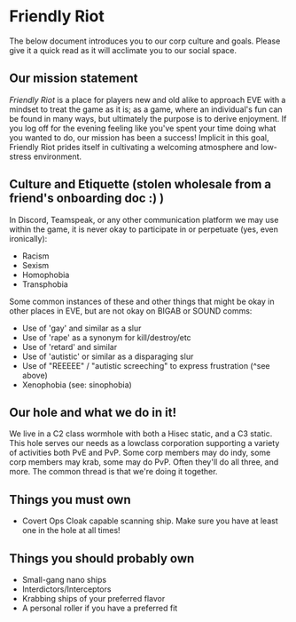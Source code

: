 # Friendly Riot

The below document introduces you to our corp culture and goals. Please give it a quick read as it will acclimate you to our social space.




## Our mission statement
*Friendly Riot* is a place for players new and old alike to approach EVE with a mindset to treat the game as it is; as a game, where an individual's fun can be found in many ways, but ultimately the purpose is to derive enjoyment. If you log off for the evening feeling like you've spent your time doing what you wanted to do, our mission has been a success! Implicit in this goal, Friendly Riot prides itself in cultivating a welcoming atmosphere and low-stress environment.




## Culture and Etiquette (stolen wholesale from a friend's onboarding doc :) )
In Discord, Teamspeak, or any other communication platform we may use within the game, it is never okay to participate in or perpetuate (yes, even ironically):
* Racism
* Sexism
* Homophobia
* Transphobia

Some common instances of these and other things that might be okay in other places in EVE, but are not okay on BIGAB or SOUND comms:
* Use of 'gay' and similar as a slur 
* Use of 'rape' as a synonym for kill/destroy/etc
* Use of 'retard' and similar
* Use of 'autistic' or similar as a disparaging slur
* Use of "REEEEE" / "autistic screeching" to express frustration (^see above)
* Xenophobia (see: sinophobia)




## Our hole and what we do in it!

We live in a C2 class wormhole with both a Hisec static, and a C3 static. This hole serves our needs as a lowclass corporation supporting a variety of activities both PvE and PvP. Some corp members may do indy, some corp members may krab, some may do PvP. Often they'll do all three, and more. The common thread is that we're doing it together.




## Things you must own

* Covert Ops Cloak capable scanning ship. Make sure you have at least one in the hole at all times!


## Things you should probably own

* Small-gang nano ships
* Interdictors/Interceptors
* Krabbing ships of your preferred flavor 
* A personal roller if you have a preferred fit


